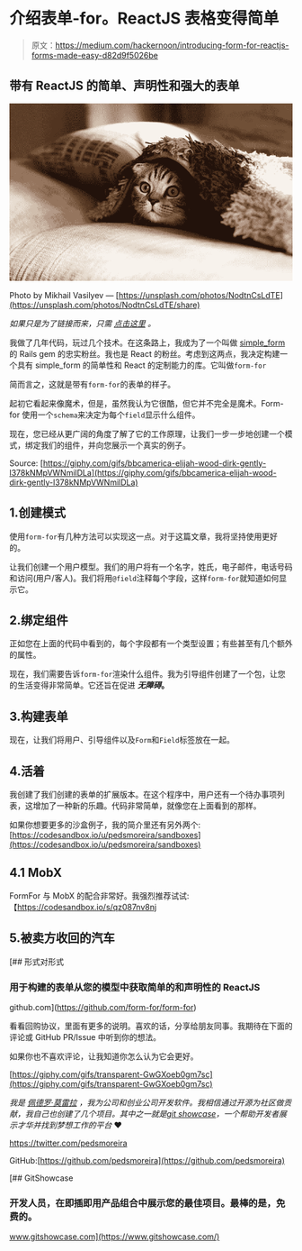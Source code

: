 # 介绍表单-for。ReactJS 表格变得简单

> 原文：<https://medium.com/hackernoon/introducing-form-for-reactjs-forms-made-easy-d82d9f5026be>

## 带有 ReactJS 的简单、声明性和强大的表单

![](img/8b7da2fe4b4794849a442244e7578849.png)

Photo by Mikhail Vasilyev — [https://unsplash.com/photos/NodtnCsLdTE](https://unsplash.com/photos/NodtnCsLdTE/share)

*如果只是为了链接而来，只需* [*点击这里*](https://github.com/form-for) *。*

我做了几年代码，玩过几个技术。在这条路上，我成为了一个叫做 [simple_form](https://github.com/plataformatec/simple_form) 的 Rails gem 的忠实粉丝。我也是 React 的粉丝。考虑到这两点，我决定构建一个具有 simple_form 的简单性和 React 的定制能力的库。它叫做`form-for`

简而言之，这就是带有`form-for`的表单的样子。

起初它看起来像魔术，但是，虽然我认为它很酷，但它并不完全是魔术。Form-for 使用一个`schema`来决定为每个`field`显示什么组件。

现在，您已经从更广阔的角度了解了它的工作原理，让我们一步一步地创建一个模式，绑定我们的组件，并向您展示一个真实的例子。

Source: [https://giphy.com/gifs/bbcamerica-elijah-wood-dirk-gently-l378kNMpVWNmilDLa](https://giphy.com/gifs/bbcamerica-elijah-wood-dirk-gently-l378kNMpVWNmilDLa)

## 1.创建模式

使用`form-for`有几种方法可以实现这一点。对于这篇文章，我将坚持使用更好的。

让我们创建一个用户模型。我们的用户将有一个名字，姓氏，电子邮件，电话号码和访问(用户/客人)。我们将用`@field`注释每个字段，这样`form-for`就知道如何显示它。

## 2.绑定组件

正如您在上面的代码中看到的，每个字段都有一个类型设置；有些甚至有几个额外的属性。

现在，我们需要告诉`form-for`渲染什么组件。我为引导组件创建了一个包，让您的生活变得非常简单。它还旨在促进 ***无障碍*。**

## 3.构建表单

现在，让我们将用户、引导组件以及`Form`和`Field`标签放在一起。

## 4.活着

我创建了我们创建的表单的扩展版本。在这个程序中，用户还有一个待办事项列表，这增加了一种新的乐趣。代码非常简单，就像您在上面看到的那样。

如果你想要更多的沙盒例子，我的简介里还有另外两个:[https://codesandbox.io/u/pedsmoreira/sandboxes](https://codesandbox.io/u/pedsmoreira/sandboxes)

## 4.1 MobX

FormFor 与 MobX 的配合非常好。我强烈推荐试试:【https://codesandbox.io/s/qz087nv8nj

## 5.被卖方收回的汽车

[](https://github.com/form-for/form-for) [## 形式对形式

### 用于构建的表单从您的模型中获取简单的和声明性的 ReactJS

github.com](https://github.com/form-for/form-for) 

看看回购协议，里面有更多的说明。喜欢的话，分享给朋友同事。我期待在下面的评论或 GitHub PR/Issue 中听到你的想法。

如果你也不喜欢评论，让我知道你怎么认为它会更好。

[https://giphy.com/gifs/transparent-GwGXoeb0gm7sc](https://giphy.com/gifs/transparent-GwGXoeb0gm7sc)

*我是* [*佩德罗·莫雷拉*](https://twitter.com/pedsmoreira) *，我为公司和创业公司开发软件。我相信通过开源为社区做贡献，我自己也创建了几个项目。其中之一就是*[*git showcase*](https://www.gitshowcase.com/)*，一个帮助开发者展示才华并找到梦想工作的平台* ❤

https://twitter.com/pedsmoreira

GitHub:[https://github.com/pedsmoreira](https://github.com/pedsmoreira)

[](https://www.gitshowcase.com/) [## GitShowcase

### 开发人员，在即插即用产品组合中展示您的最佳项目。最棒的是，免费的。

www.gitshowcase.com](https://www.gitshowcase.com/)